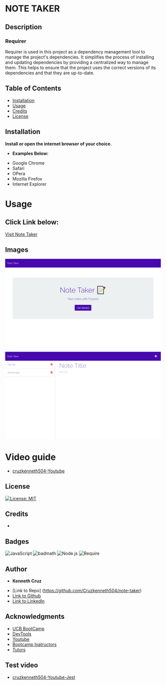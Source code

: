 # NOTE TAKER

## Description 



### **Requirer**
Requirer is used in this project as a dependency management tool to manage the project's dependencies. It simplifies the process of installing and updating dependencies by providing a centralized way to manage them. This helps to ensure that the project uses the correct versions of its dependencies and that they are up-to-date.


## Table of Contents 



* [Installation](#installation)
* [Usage](#usage)
* [Credits](#credits)
* [License](#license)


## Installation

**Install or open the internet browser of your choice.**

*  **Examples Below:**

- Google Chrome
- Safari
- OPera
- Mozilla Firefox
- Internet Explorer


# Usage 

## Click Link below:

[Visit Note Taker](https://deploy-my-note-taker.herokuapp.com/)


## Images

![HOME](./Assets/HomeScreenshot.png)

![NOTE](./Assets/AppScreenshot.png)



# Video guide

- [cruzkenneth504-Youtube]() 



## License
[![License: MIT](https://img.shields.io/badge/License-MIT-yellow.svg)](https://opensource.org/licenses/MIT)



## Credits
 - 


## Badges
![JavaScript](https://img.shields.io/badge/JavaScript-ES6-yellow)
![badmath](https://img.shields.io/github/languages/top/nielsenjared/badmath)
![Node.js](https://img.shields.io/badge/Node.js-v16.0.0-green)
![Require](https://img.shields.io/badge/Require.js-v2.3.6-orange)

## **Author**

* **Kenneth Cruz** 
- [Link to Repo] (https://github.com/Cruzkenneth504/note-taker)
- [Link to Github](https://github.com/cruzkenneth504)
- [Link to LinkedIn](linkedin.com/in/cruzkenneth504)

## **Acknowledgments**

* [UCB BootCamp](https://bootcamp.berkeley.edu/)
* [DevTools](https://dev.to/)
* [Youtube](https://www.youtube.com/)
* [Bootcamp Inatructors](https://bootcamp.berkeley.edu/)
* [Tutors]( https://tinyurl.com/BootCampTutorTeam)
 

## Test video

- [cruzkenneth504-Youtube-Jest]() 

